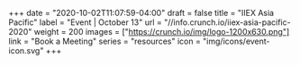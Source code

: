 +++
date = "2020-10-02T11:07:59-04:00"
draft = false
title = "IIEX Asia Pacific"
label = "Event | October 13"
url = "//info.crunch.io/iiex-asia-pacific-2020"
weight = 200
images = ["https://crunch.io/img/logo-1200x630.png"]
link = "Book a Meeting"
series = "resources"
icon = "img/icons/event-icon.svg"
+++
